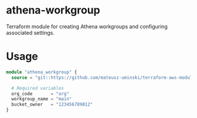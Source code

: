 # athena-workgroup

Terraform module for creating Athena workgroups and configuring associated settings.

# Usage
```terraform
module "athena_workgroup" {
  source = "git::https://github.com/mateusz-uminski/terraform-aws-modules//athena-workgroup?ref=main"

  # Required variables
  org_code       = "org"
  workgroup_name = "main"
  bucket_owner   = "123456789012"
}
```
